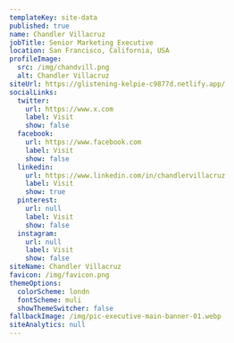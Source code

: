 ```yaml
---
templateKey: site-data
published: true
name: Chandler Villacruz
jobTitle: Senior Marketing Executive
location: San Francisco, California, USA
profileImage:
  src: /img/chandvill.png
  alt: Chandler Villacruz
siteUrl: https://glistening-kelpie-c9877d.netlify.app/
socialLinks:
  twitter:
    url: https://www.x.com
    label: Visit
    show: false
  facebook:
    url: https://www.facebook.com
    label: Visit
    show: false
  linkedin:
    url: https://www.linkedin.com/in/chandlervillacruz
    label: Visit
    show: true
  pinterest:
    url: null
    label: Visit
    show: false
  instagram:
    url: null
    label: Visit
    show: false
siteName: Chandler Villacruz
favicon: /img/favicon.png
themeOptions:
  colorScheme: londn
  fontScheme: muli
  showThemeSwitcher: false
fallbackImage: /img/pic-executive-main-banner-01.webp
siteAnalytics: null
---
```

